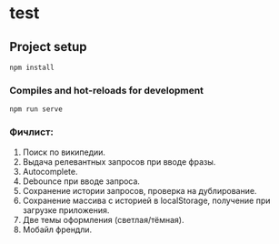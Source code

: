 # test

## Project setup
```
npm install
```

### Compiles and hot-reloads for development
```
npm run serve
```

### Фичлист:

1. Поиск по википедии.
2. Выдача релевантных запросов при вводе фразы.
3. Autocomplete.
4. Debounce при вводе запроса.
5. Сохранение истории запросов, проверка на дублирование.
6. Сохранение массива с историей в localStorage, получение при загрузке приложения.
7. Две темы оформления (светлая/тёмная).
8. Мобайл френдли.
